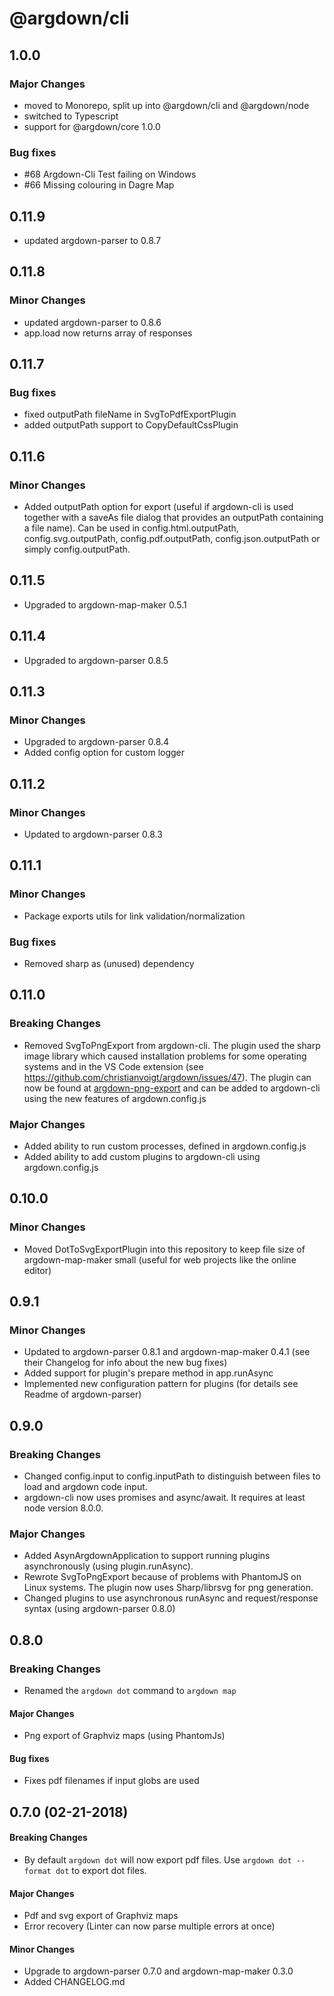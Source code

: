 # @argdown/cli

## 1.0.0

### Major Changes

- moved to Monorepo, split up into @argdown/cli and @argdown/node
- switched to Typescript
- support for @argdown/core 1.0.0

### Bug fixes

- #68 Argdown-Cli Test failing on Windows
- #66 Missing colouring in Dagre Map

## 0.11.9

* updated argdown-parser to 0.8.7

## 0.11.8

### Minor Changes

* updated argdown-parser to 0.8.6
* app.load now returns array of responses

## 0.11.7

### Bug fixes

* fixed outputPath fileName in SvgToPdfExportPlugin
* added outputPath support to CopyDefaultCssPlugin

## 0.11.6

### Minor Changes

* Added outputPath option for export (useful if argdown-cli is used together with a saveAs file dialog that provides an outputPath containing a file name). Can be used in config.html.outputPath, config.svg.outputPath, config.pdf.outputPath, config.json.outputPath or simply config.outputPath.

## 0.11.5

* Upgraded to argdown-map-maker 0.5.1

## 0.11.4

* Upgraded to argdown-parser 0.8.5

## 0.11.3

### Minor Changes

* Upgraded to argdown-parser 0.8.4
* Added config option for custom logger

## 0.11.2

### Minor Changes

* Updated to argdown-parser 0.8.3

## 0.11.1

### Minor Changes

* Package exports utils for link validation/normalization

### Bug fixes

* Removed sharp as (unused) dependency

## 0.11.0

### Breaking Changes

* Removed SvgToPngExport from argdown-cli. The plugin used the sharp image library which caused installation problems for some operating systems and in the VS Code extension (see https://github.com/christianvoigt/argdown/issues/47). The plugin can now be found at [argdown-png-export](https://github.com/christianvoigt/argdown-png-export) and can be added to argdown-cli using the new features of argdown.config.js

### Major Changes

* Added ability to run custom processes, defined in argdown.config.js
* Added ability to add custom plugins to argdown-cli using argdown.config.js

## 0.10.0

### Minor Changes

* Moved DotToSvgExportPlugin into this repository to keep file size of argdown-map-maker small (useful for web projects like the online editor)

## 0.9.1

### Minor Changes

* Updated to argdown-parser 0.8.1 and argdown-map-maker 0.4.1 (see their Changelog for info about the new bug fixes)
* Added support for plugin's prepare method in app.runAsync
* Implemented new configuration pattern for plugins (for details see Readme of argdown-parser)

## 0.9.0

### Breaking Changes

* Changed config.input to config.inputPath to distinguish between files to load and argdown code input.
* argdown-cli now uses promises and async/await. It requires at least node version 8.0.0.

### Major Changes

* Added AsynArgdownApplication to support running plugins asynchronously (using plugin.runAsync).
* Rewrote SvgToPngExport because of problems with PhantomJS on Linux systems. The plugin now uses Sharp/librsvg for png generation.
* Changed plugins to use asynchronous runAsync and request/response syntax (using argdown-parser 0.8.0)

## 0.8.0

### Breaking Changes

* Renamed the `argdown dot` command to `argdown map`

#### Major Changes

* Png export of Graphviz maps (using PhantomJs)

#### Bug fixes

* Fixes pdf filenames if input globs are used

## 0.7.0 (02-21-2018)

#### Breaking Changes

* By default `argdown dot` will now export pdf files. Use `argdown dot --format dot` to export dot files.

#### Major Changes

* Pdf and svg export of Graphviz maps
* Error recovery (Linter can now parse multiple errors at once)

#### Minor Changes

* Upgrade to argdown-parser 0.7.0 and argdown-map-maker 0.3.0
* Added CHANGELOG.md
